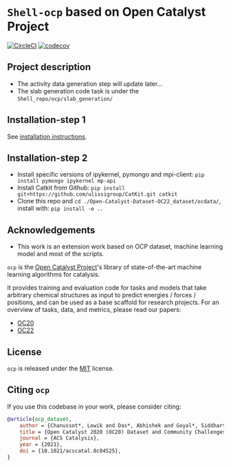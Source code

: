 # `Shell-ocp` based on Open Catalyst Project

[![CircleCI](https://circleci.com/gh/Open-Catalyst-Project/ocp.svg?style=shield)](https://circleci.com/gh/Open-Catalyst-Project/ocp)
[![codecov](https://codecov.io/gh/Open-Catalyst-Project/ocp/branch/codecov/graph/badge.svg?token=M606LH5LK6)](https://codecov.io/gh/Open-Catalyst-Project/ocp)

## Project description

- The activity data generation step will update later...
- The slab generation code task is under the `Shell_repo/ocp/slab_generation/`


## Installation-step 1

See [installation instructions](https://github.com/Open-Catalyst-Project/ocp/blob/main/INSTALL.md).

## Installation-step 2

* Install specific versions of ipykernel, pymongo and mpi-client: ` pip install pymongo ipykernel mp-api `
* Install Catkit from Github: `pip install git+https://github.com/ulissigroup/CatKit.git catkit`
* Clone this repo and `cd ./Open-Catalyst-Dataset-OC22_dataset/ocdata/`, install with: `pip install -e ..`



## Acknowledgements

* This work is an extension work based on OCP dataset, machine learning model and most of the scripts.

`ocp` is the [Open Catalyst Project](https://opencatalystproject.org/)'s
library of state-of-the-art machine learning algorithms for catalysis.

<!-- <div align="left">
    <img src="https://user-images.githubusercontent.com/1156489/170388229-642c6619-dece-4c88-85ef-b46f4d5f1031.gif">
</div> -->

It provides training and evaluation code for tasks and models that take arbitrary
chemical structures as input to predict energies / forces / positions, and can
be used as a base scaffold for research projects. For an overview of tasks, data, and metrics, please read our papers:
 - [OC20](https://arxiv.org/abs/2010.09990)
 - [OC22](https://arxiv.org/abs/2206.08917)


## License

`ocp` is released under the [MIT](https://github.com/Open-Catalyst-Project/ocp/blob/main/LICENSE.md) license.

## Citing `ocp`

If you use this codebase in your work, please consider citing:

```bibtex
@article{ocp_dataset,
    author = {Chanussot*, Lowik and Das*, Abhishek and Goyal*, Siddharth and Lavril*, Thibaut and Shuaibi*, Muhammed and Riviere, Morgane and Tran, Kevin and Heras-Domingo, Javier and Ho, Caleb and Hu, Weihua and Palizhati, Aini and Sriram, Anuroop and Wood, Brandon and Yoon, Junwoong and Parikh, Devi and Zitnick, C. Lawrence and Ulissi, Zachary},
    title = {Open Catalyst 2020 (OC20) Dataset and Community Challenges},
    journal = {ACS Catalysis},
    year = {2021},
    doi = {10.1021/acscatal.0c04525},
}
```
